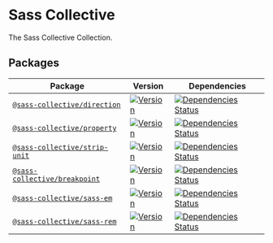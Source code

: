 # Sass Collective

The Sass Collective Collection.

## Packages

| Package | Version | Dependencies |
|---|---|---|
| [``@sass-collective/direction``](https://github.com/sass-collective/sass-collective/blob/master/packages/direction) | [![Version](https://flat.badgen.net/npm/v/@sass-collective/direction)](https://www.npmjs.com/package/@sass-collective/direction) | [![Dependencies Status](https://david-dm.org/sass-collective/sass-collective/status.svg?style=flat-square&path=packages/direction)](https://david-dm.org/sass-collective/sass-collective?path=packages/direction) |
| [``@sass-collective/property``](https://github.com/sass-collective/sass-collective/blob/master/packages/property) | [![Version](https://flat.badgen.net/npm/v/@sass-collective/property)](https://www.npmjs.com/package/@sass-collective/property) | [![Dependencies Status](https://david-dm.org/sass-collective/sass-collective/status.svg?style=flat-square&path=packages/property)](https://david-dm.org/sass-collective/sass-collective?path=packages/property) |
| [``@sass-collective/strip-unit``](https://github.com/sass-collective/sass-collective/blob/master/packages/strip-unit) | [![Version](https://flat.badgen.net/npm/v/@sass-collective/strip-unit)](https://www.npmjs.com/package/@sass-collective/strip-unit) | [![Dependencies Status](https://david-dm.org/sass-collective/sass-collective/status.svg?style=flat-square&path=packages/strip-unit)](https://david-dm.org/sass-collective/sass-collective?path=packages/strip-unit) |
| [``@sass-collective/breakpoint``](https://github.com/sass-collective/sass-collective/blob/master/packages/breakpoint) | [![Version](https://flat.badgen.net/npm/v/@sass-collective/breakpoint)](https://www.npmjs.com/package/@sass-collective/breakpoint) | [![Dependencies Status](https://david-dm.org/sass-collective/sass-collective/status.svg?style=flat-square&path=packages/breakpoint)](https://david-dm.org/sass-collective/sass-collective?path=packages/breakpoint) |
| [``@sass-collective/sass-em``](https://github.com/sass-collective/sass-em) | [![Version](https://flat.badgen.net/npm/v/@sass-collective/sass-em)](https://www.npmjs.com/package/@sass-collective/sass-em) | [![Dependencies Status](https://david-dm.org/sass-collective/sass-em/status.svg?style=flat-square)](https://david-dm.org/sass-collective/sass-em) |
| [``@sass-collective/sass-rem``](https://github.com/sass-collective/sass-rem) | [![Version](https://flat.badgen.net/npm/v/@sass-collective/sass-rem)](https://www.npmjs.com/package/@sass-collective/sass-rem) | [![Dependencies Status](https://david-dm.org/sass-collective/sass-rem/status.svg?style=flat-square)](https://david-dm.org/sass-collective/sass-rem) |
